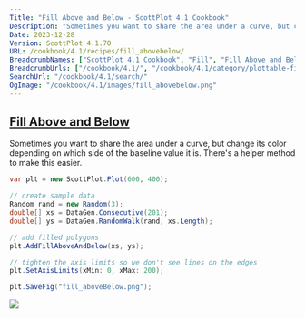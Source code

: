```yaml
---
Title: "Fill Above and Below - ScottPlot 4.1 Cookbook"
Description: "Sometimes you want to share the area under a curve, but change its color depending on which side of the baseline value it is. There's a helper method to make this easier."
Date: 2023-12-28
Version: ScottPlot 4.1.70
URL: /cookbook/4.1/recipes/fill_abovebelow/
BreadcrumbNames: ["ScottPlot 4.1 Cookbook", "Fill", "Fill Above and Below"]
BreadcrumbUrls: ["/cookbook/4.1/", "/cookbook/4.1/category/plottable-fill", "/cookbook/4.1/recipes/fill_abovebelow/"]
SearchUrl: "/cookbook/4.1/search/"
OgImage: "/cookbook/4.1/images/fill_abovebelow.png"
---
```


<h2><a id='fill-above-and-below' href='/cookbook/4.1/recipes/fill_abovebelow/'>Fill Above and Below</a></h2>

Sometimes you want to share the area under a curve, but change its color depending on which side of the baseline value it is. There's a helper method to make this easier.

```cs
var plt = new ScottPlot.Plot(600, 400);

// create sample data
Random rand = new Random(3);
double[] xs = DataGen.Consecutive(201);
double[] ys = DataGen.RandomWalk(rand, xs.Length);

// add filled polygons
plt.AddFillAboveAndBelow(xs, ys);

// tighten the axis limits so we don't see lines on the edges
plt.SetAxisLimits(xMin: 0, xMax: 200);

plt.SaveFig("fill_aboveBelow.png");
```

<img src='../../images/fill_abovebelow.png' class='d-block mx-auto my-5' />


